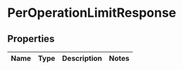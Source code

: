 
# PerOperationLimitResponse

## Properties
Name | Type | Description | Notes
------------ | ------------- | ------------- | -------------




